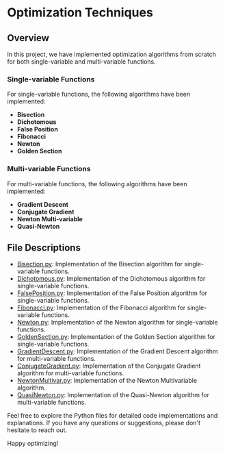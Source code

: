 # Optimization Techniques

## Overview
In this project, we have implemented optimization algorithms from scratch for both single-variable and multi-variable functions.

### Single-variable Functions
For single-variable functions, the following algorithms have been implemented:

- **Bisection**
- **Dichotomous**
- **False Position**
- **Fibonacci**
- **Newton**
- **Golden Section**

### Multi-variable Functions
For multi-variable functions, the following algorithms have been implemented:

- **Gradient Descent**
- **Conjugate Gradient**
- **Newton  Multi-variable**
- **Quasi-Newton**

## File Descriptions
- [Bisection.py](BissectionClasse.py): Implementation of the Bisection algorithm for single-variable functions.
- [Dichotomous.py](DichotomiqueClasse.py): Implementation of the Dichotomous algorithm for single-variable functions.
- [FalsePosition.py](FaussePositionClasse.py): Implementation of the False Position algorithm for single-variable functions.
- [Fibonacci.py](FibonacciClasse.py): Implementation of the Fibonacci algorithm for single-variable functions.
- [Newton.py](NewtonClasse.py): Implementation of the Newton algorithm for single-variable functions.
- [GoldenSection.py](SectionDorClasse.py): Implementation of the Golden Section algorithm for single-variable functions.
- [GradientDescent.py](GradientDesente.py): Implementation of the Gradient Descent algorithm for multi-variable functions.
- [ConjugateGradient.py](ConjugateGradient.py): Implementation of the Conjugate Gradient algorithm for multi-variable functions.
- [NewtonMultivar.py](NewtonMultivar.py): Implementation of the Newton Multivariable algorithm.
- [QuasiNewton.py](QuasiNewtonClasse.py): Implementation of the Quasi-Newton algorithm for multi-variable functions.

Feel free to explore the Python files for detailed code implementations and explanations. If you have any questions or suggestions, please don't hesitate to reach out.

Happy optimizing!
